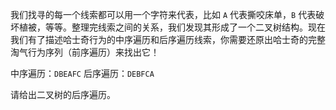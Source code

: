 我们找寻的每一个线索都可以用一个字符来代表，比如 `A` 代表撕咬床单，`B` 代表破坏植被，等等。整理完线索之间的关系，我们发现其形成了一个二叉树结构。现在我们有了描述哈士奇行为的中序遍历和后序遍历线索，你需要还原出哈士奇的完整淘气行为序列（前序遍历）来找出它！

中序遍历：`DBEAFC`
后序遍历：`DEBFCA`

请给出二叉树的后序遍历。